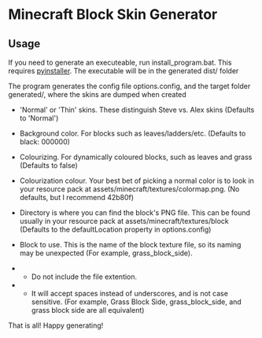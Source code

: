 
# Minecraft Block Skin Generator

## Usage
If you need to generate an executeable, run install_program.bat. This requires [pyinstaller](https://pyinstaller.org/en/stable/index.html). The executable will be in the generated dist/ folder

The program generates the config file options.config, and the target folder generated/, where the skins are dumped when created

- 'Normal' or 'Thin' skins. These distinguish Steve vs. Alex skins (Defaults to 'Normal')

- Background color. For blocks such as leaves/ladders/etc. (Defaults to black: 000000)

- Colourizing. For dynamically coloured blocks, such as leaves and grass (Defaults to false)

- Colourization colour. Your best bet of picking a normal color is to look in your resource pack at assets/minecraft/textures/colormap.png. (No defaults, but I recommend 42b80f)

- Directory is where you can find the block's PNG file. This can be found usually in your resource pack at assets/minecraft/textures/block (Defaults to the defaultLocation property in options.config)

- Block to use. This is the name of the block texture file, so its naming may be unexpected (For example, grass_block_side). 
- - Do not include the file extention. 
- - It will accept spaces instead of underscores, and is not case sensitive. (For example, Grass Block Side, grass_block_side, and grass block side are all equivalent)


That is all! Happy generating!
